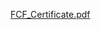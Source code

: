 [FCF_Certificate.pdf](https://github.com/Mon5te2/Mon5te2.github.io/files/14255367/FCF_Certificate.pdf)
